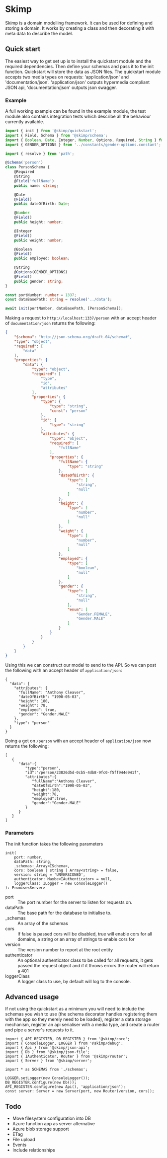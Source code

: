 # Skimp

Skimp is a domain modelling framework. It can be used for defining and storing a domain. It works by creating a class and then decorating it with meta data to describe the model.

## Quick start

The easiest way to get set up is to install the quickstart module and the required dependencies. Then define your schemas and pass it to the init function. Quickstart will store the data as JSON files. The quickstart module accepts two media types on requests: 'application/json' and 'documentation/json'. 'application/json' outputs hypermedia compliant JSON api, 'documentation/json' outputs json swagger.

### Example

A full working example can be found in the example module, the test module also contains integration tests which describe all the behaviour currently available.

```typescript
import { init } from '@skimp/quickstart';
import { Field, Schema } from '@skimp/schema';
import { Boolean, Date, Integer, Number, Options, Required, String } from '@skimp/validation';
import { GENDER_OPTIONS } from '../constants/gender-options.constant';

import { resolve } from 'path';

@Schema('person')
class PersonSchema {
    @Required
    @String
    @Field('fullName')
    public name: string;

    @Date
    @Field()
    public dateOfBirth: Date;

    @Number
    @Field()
    public height: number;

    @Integer
    @Field()
    public weight: number;

    @Boolean
    @Field()
    public employed: boolean;

    @String
    @Options(GENDER_OPTIONS)
    @Field()
    public gender: string;
}

const portNumber: number = 1337;
const dataBasePath: string = resolve('../data');

await init(portNumber, dataBasePath, [PersonSchema]);
```

Making a request to `http://localhost:1337/person` with an accept header of `documentation/json` returns the following:

```json
{
    "$schema": "http://json-schema.org/draft-04/schema#",
    "type": "object",
    "required": [
        "data"
    ],
    "properties": {
        "data": {
            "type": "object",
            "required": [
                "type",
                "id",
                "attributes"
            ],
            "properties": {
                "type": {
                    "type": "string",
                    "const": "person"
                },
                "id": {
                    "type": "string"
                },
                "attributes": {
                    "type": "object",
                    "required": [
                        "fullName"
                    ],
                    "properties": {
                        "fullName": {
                            "type": "string"
                        },
                        "dateOfBirth": {
                            "type": [
                                "string",
                                "null"
                            ]
                        },
                        "height": {
                            "type": [
                                "number",
                                "null"
                            ]
                        },
                        "weight": {
                            "type": [
                                "number",
                                "null"
                            ]
                        },
                        "employed": {
                            "type": [
                                "boolean",
                                "null"
                            ]
                        },
                        "gender": {
                            "type": [
                                "string",
                                "null"
                            ],
                            "enum": [
                                "Gender.FEMALE",
                                "Gender.MALE"
                            ]
                        }
                    }
                }
            }
        }
    }
}
```

Using this we can construct our model to send to the API. So we can post the following with an accept header of `application/json`:

```
{
  "data": {
    "attributes": {
      "fullName": "Anthony Cleaver",
      "dateOfBirth": "1990-05-03",
      "height": 180,
      "weight": 78,
      "employed": true,
      "gender": "Gender.MALE"
    },
    "type": "person"
  }
}
```

Doing a get on `/person` with an accept header of `application/json` now returns the following:

```
[
   {
      "data":{
         "type":"person",
         "id":"/person/23826d5d-0cb5-4db8-9fc0-f5ff944e941f",
         "attributes":{
            "fullName":"Anthony Cleaver",
            "dateOfBirth":"1990-05-03",
            "height":180,
            "weight":78,
            "employed":true,
            "gender":"Gender.MALE"
         }
      }
   }
]
```

### Parameters

The init function takes the following parameters

```
init(
    port: number,
    dataPath: string,
    _schemas: Array<ISchema>,
    cors: boolean | string | Array<string> = false,
    version: string = 'UNVERSIONED',
    authenticator: Maybe<IAuthenticator> = null,
    loggerClass: ILogger = new ConsoleLogger()
): Promise<Server>
```

<dl>
<dt>port</dt>
<dd>The port number for the server to listen for requests on.</dd>
<dt>dataPath</dt>
<dd>The base path for the database to initialise to.</dd>
<dt>_schemas</dt>
<dd>An array of the schemas</dd>
<dt>cors</dt>
<dd>If false is passed cors will be disabled, true will enable cors for all domains, a string or an array of strings to enable cors for</dd>
<dt>version</dt>
<dd>The version number to report at the root entity</dd>
<dt>authenticator</dt>
<dd>An optional authenticator class to be called for all requests, it gets passed the request object and if it throws errors the router will return a 401</dd>
<dt>loggerClass</dt>
<dd>A logger class to use, by default will log to the console.</dd>
</dl>

## Advanced usage

If not using the quickstart as a minimum you will need to include the schemas you wish to use (the schema decorator handles registering them with the app so they merely need to be loaded), register a data storage mechanism, register an api serialiser with a media type, and create a router and pipe a server's requests to it.

```
import { API_REGISTER, DB_REGISTER } from '@skimp/core';
import { ConsoleLogger, LOGGER } from '@skimp/debug';
import { Api } from '@skimp/json-api';
import { Db } from '@skimp/json-file';
import { IAuthenticator, Router } from '@skimp/router';
import { Server } from '@skimp/server';

import * as SCHEMAS from './schemas';

LOGGER.setLogger(new ConsoleLogger());
DB_REGISTER.configure(new Db());
API_REGISTER.configure(new Api(), 'application/json');
const server: Server = new Server(port, new Router(version, cors));
```

## Todo

- Move filesystem configuration into DB
- Azure function app as server alternative
- Azure blob storage support
- ETag
- File upload
- Events
- Include relationships
